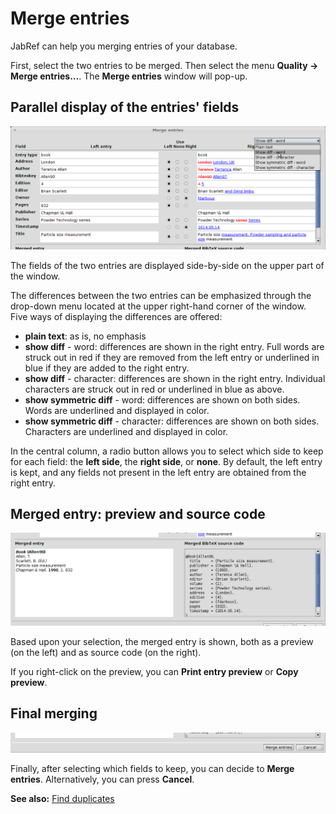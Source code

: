 
# Merge entries

JabRef can help you merging entries of your database.

First, select the two entries to be merged. Then select the menu **Quality → Merge entries...**. The **Merge entries** window will pop-up.

## Parallel display of the entries' fields

![Screenshot of the parallel display](../../.gitbook/assets/mergeentries-paralleldisplay.png)

The fields of the two entries are displayed side-by-side on the upper part of the window.

The differences between the two entries can be emphasized through the drop-down menu located at the upper right-hand corner of the window. Five ways of displaying the differences are offered:

* **plain text**: as is, no emphasis
* **show diff** - word: differences are shown in the right entry. Full words are struck out in red if they are removed from the left entry or underlined in blue if they are added to the right entry.
* **show diff** - character: differences are shown in the right entry. Individual characters are struck out in red or underlined in blue as above.
* **show symmetric diff** - word: differences are shown on both sides. Words are underlined and displayed in color.
* **show symmetric diff** - character: differences are shown on both sides.  Characters are underlined and displayed in color.

In the central column, a radio button allows you to select which side to keep for each field: the **left side**, the **right side**, or **none**. By default, the left entry is kept, and any fields not present in the left entry are obtained from the right entry.

## Merged entry: preview and source code

![Screenshot of the preview and source code for the merged entry](../../.gitbook/assets/mergeentries-previewandcode.png)

Based upon your selection, the merged entry is shown, both as a preview \(on the left\) and as source code \(on the right\).

If you right-click on the preview, you can **Print entry preview** or **Copy preview**.

## Final merging

![Screenshot of choosing to merge or not](../../.gitbook/assets/mergeentries-selecting.png)

Finally, after selecting which fields to keep, you can decide to **Merge entries**. Alternatively, you can press **Cancel**.

**See also:** [Find duplicates](findduplicates.md)

